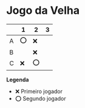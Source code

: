 # Jogo da Velha

|   | 1 | 2 | 3 |
|---|---|---|---|
| A |⭕| ❌|   |
| B |   |❌|   |
| C |❌  |⭕|   |

**Legenda**

- ❌ Primeiro jogador 
- ⭕ Segundo jogador
